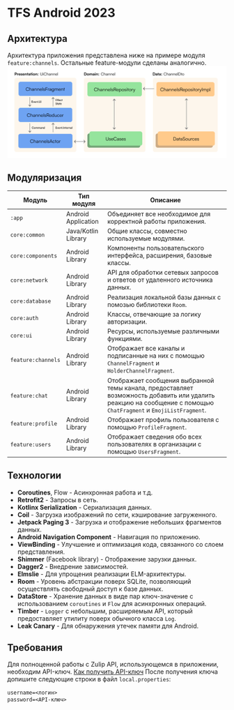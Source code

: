 # TFS Android 2023

## Архитектура

Архитектура приложения представлена ниже на примере модуля `feature:channels`. Остальные
feature-модули сделаны аналогично.
![ChatApp-Architecture](../images/Acrhitecture.png)

## Модуляризация

| Модуль             | Тип модуля          | Описание                                                                                                                                                        |
|--------------------|---------------------|-----------------------------------------------------------------------------------------------------------------------------------------------------------------|
| `:app`             | Android Application | Объединяет все необходимое для корректной работы приложения.                                                                                                    |
| `core:common`      | Java/Kotlin Library | Общие классы, совместно используемые модулями.                                                                                                                  |
| `core:components`  | Android Library     | Компоненты пользовательского интерфейса, расширения, базовые классы.                                                                                            |
| `core:network`     | Android Library     | API для обработки сетевых запросов и ответов от удаленного источника данных.                                                                                    |
| `core:database`    | Android Library     | Реализация локальной базы данных с помозью библиотеки `Room`.                                                                                                   |
| `core:auth`        | Android Library     | Классы, отвечающие за логику авторизации.                                                                                                                       |
| `core:ui`          | Android Library     | Ресурсы, используемые различными функциями.                                                                                                                     |
| `feature:channels` | Android Library     | Отображает все каналы и подписанные на них с помощью `ChannelFragment` и `HolderChannelFragment`.                                                               |
| `feature:chat`     | Android Library     | Отображает сообщения выбранной темы канала, предоставляет возможность добавить или удалить реакцию на сообщение с помощью `ChatFragment` и `EmojiListFragment`. |
| `feature:profile`  | Android Library     | Отображает профиль пользователя с помощью `ProfileFragment`.                                                                                                    |
| `feature:users`    | Android Library     | Отображает сведения обо всех пользователях в организации с помощью `UsersFragment`.                                                                             |

## Технологии

- **Coroutines**, Flow - Асинхронная работа и т.д.
- **Retrofit2** - Запросы в сеть.
- **Kotlinx Serialization** - Сериализация данных.
- **Coil** - Загрузка изображений по сети, кэширование загруженного.
- **Jetpack Paging 3** - Загрузка и отображение небольших фрагментов данных.
- **Android Navigation Component** - Навигация по приложению.
- **ViewBinding** - Улучшение и оптимизация кода, связанного со слоем представления.
- **Shimmer** (Facebook library) - Отображение зарузки данных.
- **Dagger2** - Внедрение зависимостей.
- **Elmslie** - Для упрощения реализации ELM-архитектуры.
- **Room** - Уровень абстракции поверх SQLite, позволяющий осуществлять свободный доступ к базе
  данных.
- **DataStore** - Хранение данных в виде пар ключ-значение с использованием `coroutines` и `Flow`
  для асинхронных операций.
- **Timber** - `Logger` с небольшим, расширяемым API, который предоставляет утилиту поверх обычного
  класса `Log`.
- **Leak Canary** - Для обнаружения утечек памяти для Android.

## Требования

Для полноценной работы с Zulip API, использующемся в приложении, необходим API-ключ.
[Как получить API-ключ](https://zulip.com/api/api-keys)
После получения ключа допишите следующие строки в файл `local.properties`:

```
username=<логин>
password=<API-ключ>
```

